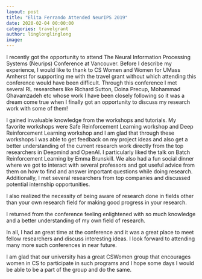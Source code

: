 ```yaml
---
layout: post
title: "Elita Ferrando Attended NeurIPS 2019"
date: 2020-02-04 00:00:00
categories: travelgrant
author: linglonglinglong
image: 
---
```


I recently got the opportunity to attend The Neural Information Processing Systems (Neurips) Conference at Vancouver. Before I describe my experience, I would like to thank to CS Women and Women for UMass Amherst for supporting me with the travel grant without which attending this conference would have been difficult. 
Through this conference I met several RL researchers like Richard Sutton, Doina Precup, Mohammad Ghavamzadeh etc whose work I have been closely following so it was a dream come true when I finally got an opportunity to discuss my research work with some of them!

I gained invaluable knowledge from the workshops and tutorials. My favorite workshops were Safe Reinforcement Learning workshop and Deep Reinforcement Learning workshop and I am glad that through these workshops I was able to get feedback on my project ideas and also get a better understanding of the current research work directly from the top researchers in Deepmind and OpenAI. I particularly liked the talk on Batch Reinforcement Learning by Emma Brunskill. We also had a fun social dinner where we got to interact with several professors and got useful advice from them on how to find and answer important questions while doing research. Additionally, I met several researchers from top companies and discussed potential internship opportunities.

I also realized the necessity of being aware of research done in fields other than your own research field for making good progress in your research.

I returned from the conference feeling enlightened with so much knowledge and a better understanding of my own field of research. 

In all, I had an great time at the conference and it was a great place to meet fellow researchers and discuss interesting ideas. I look forward to attending many more such conferences in near future.

I am glad that our university has a great CSWomen group that encourages women in CS to participate in such programs and I hope some days I would be able to be a part of the group and do the same.
